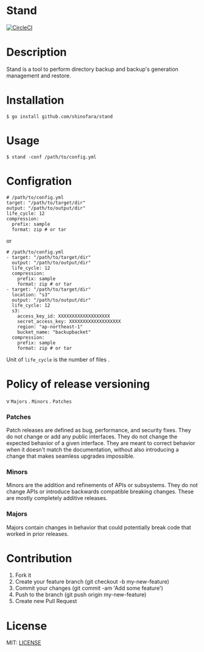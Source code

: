 Stand
============

[![CircleCI](https://circleci.com/gh/shinofara/stand.svg?style=svg)](https://circleci.com/gh/shinofara/stand)

# Description

Stand is a tool to perform directory backup and backup's generation management  and restore.

# Installation

```
$ go install github.com/shinofara/stand
```

# Usage

```
$ stand -conf /path/to/config.yml
```

# Configration

```
# /path/to/config.yml
target: "/path/to/target/dir"
output: "/path/to/output/dir"
life_cycle: 12
compression:
  prefix: sample
  format: zip # or tar
```

or

```
# /path/to/config.yml
- target: "/path/to/target/dir"
  output: "/path/to/output/dir"
  life_cycle: 12
  compression:
    prefix: sample
    format: zip # or tar
- target: "/path/to/target/dir"
  location: "s3"
  output: "/path/to/output/dir"
  life_cycle: 12
  s3:
    access_key_id: XXXXXXXXXXXXXXXXXXX
    secret_access_key: XXXXXXXXXXXXXXXXXXX
    region: "ap-northeast-1"
    bucket_name: "backupbacket"    
  compression:
    prefix: sample
    format: zip # or tar    
```

Unit of `life_cycle` is the number of files .

# Policy of release versioning

v `Majors` . `Minors` . `Patches`

### Patches

Patch releases are defined as bug, performance, and security fixes. They do not change or add any public interfaces. They do not change the expected behavior of a given interface. They are meant to correct behavior when it doesn't match the documentation, without also introducing a change that makes seamless upgrades impossible.

### Minors

Minors are the addition and refinements of APIs or subsystems. They do not change APIs or introduce backwards compatible breaking changes. These are mostly completely additive releases.

### Majors

Majors contain changes in behavior that could potentially break code that worked in prior releases.

# Contribution

1. Fork it 
2. Create your feature branch (git checkout -b my-new-feature)
3. Commit your changes (git commit -am 'Add some feature')
4. Push to the branch (git push origin my-new-feature)
5. Create new Pull Request

# License

MIT: [LICENSE](LICENSE)
